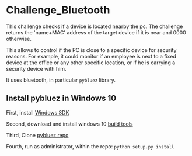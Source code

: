 # Challenge_Bluetooth

This challenge checks if a device is located nearby the pc. The challenge returns the 'name+MAC' address of the target device if it is near and 0000 otherwise.

This allows to control if the PC is close to a specific device for security reasons. For example, it could monitor if an employee is next to a fixed device at the office or any other specific location, or if he is carrying a security device with him.

It uses bluetooth, in particular `pybluez` library.

## Install pybluez in Windows 10

First, install [Windows SDK](https://developer.microsoft.com/en-us/windows/downloads/windows-sdk/)

Second, download and install windows 10 [build tools](https://www.microsoft.com/es-ES/download/confirmation.aspx?id=48159)

Third, Clone [pybluez repo](https://github.com/pybluez/pybluez)

Fourth, run as administrator, within the repo: `python setup.py install`

